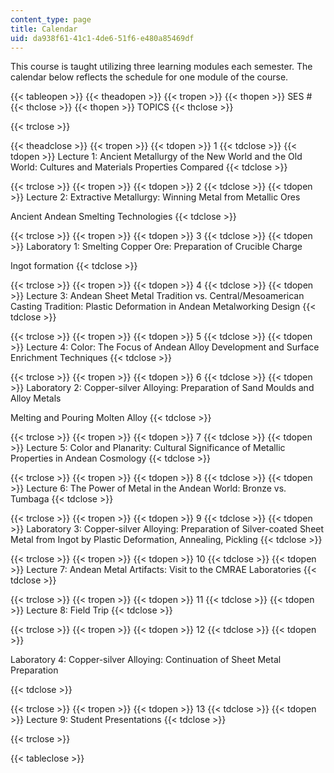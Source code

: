 ```yaml
---
content_type: page
title: Calendar
uid: da938f61-41c1-4de6-51f6-e480a85469df
---
```


This course is taught utilizing three learning modules each semester. The calendar below reflects the schedule for one module of the course.

{{< tableopen >}}
{{< theadopen >}}
{{< tropen >}}
{{< thopen >}}
SES #
{{< thclose >}}
{{< thopen >}}
TOPICS
{{< thclose >}}

{{< trclose >}}

{{< theadclose >}}
{{< tropen >}}
{{< tdopen >}}
1
{{< tdclose >}}
{{< tdopen >}}
Lecture 1: Ancient Metallurgy of the New World and the Old World: Cultures and Materials Properties Compared
{{< tdclose >}}

{{< trclose >}}
{{< tropen >}}
{{< tdopen >}}
2
{{< tdclose >}}
{{< tdopen >}}
Lecture 2: Extractive Metallurgy: Winning Metal from Metallic Ores  
  
Ancient Andean Smelting Technologies
{{< tdclose >}}

{{< trclose >}}
{{< tropen >}}
{{< tdopen >}}
3
{{< tdclose >}}
{{< tdopen >}}
Laboratory 1: Smelting Copper Ore: Preparation of Crucible Charge  
  
Ingot formation
{{< tdclose >}}

{{< trclose >}}
{{< tropen >}}
{{< tdopen >}}
4
{{< tdclose >}}
{{< tdopen >}}
Lecture 3: Andean Sheet Metal Tradition vs. Central/Mesoamerican Casting Tradition: Plastic Deformation in Andean Metalworking Design
{{< tdclose >}}

{{< trclose >}}
{{< tropen >}}
{{< tdopen >}}
5
{{< tdclose >}}
{{< tdopen >}}
Lecture 4: Color: The Focus of Andean Alloy Development and Surface Enrichment Techniques
{{< tdclose >}}

{{< trclose >}}
{{< tropen >}}
{{< tdopen >}}
6
{{< tdclose >}}
{{< tdopen >}}
Laboratory 2: Copper-silver Alloying: Preparation of Sand Moulds and Alloy Metals  
  
Melting and Pouring Molten Alloy
{{< tdclose >}}

{{< trclose >}}
{{< tropen >}}
{{< tdopen >}}
7
{{< tdclose >}}
{{< tdopen >}}
Lecture 5: Color and Planarity: Cultural Significance of Metallic Properties in Andean Cosmology
{{< tdclose >}}

{{< trclose >}}
{{< tropen >}}
{{< tdopen >}}
8
{{< tdclose >}}
{{< tdopen >}}
Lecture 6: The Power of Metal in the Andean World: Bronze vs. Tumbaga
{{< tdclose >}}

{{< trclose >}}
{{< tropen >}}
{{< tdopen >}}
9
{{< tdclose >}}
{{< tdopen >}}
Laboratory 3: Copper-silver Alloying: Preparation of Silver-coated Sheet Metal from Ingot by Plastic Deformation, Annealing, Pickling
{{< tdclose >}}

{{< trclose >}}
{{< tropen >}}
{{< tdopen >}}
10
{{< tdclose >}}
{{< tdopen >}}
Lecture 7: Andean Metal Artifacts: Visit to the CMRAE Laboratories
{{< tdclose >}}

{{< trclose >}}
{{< tropen >}}
{{< tdopen >}}
11
{{< tdclose >}}
{{< tdopen >}}
Lecture 8: Field Trip
{{< tdclose >}}

{{< trclose >}}
{{< tropen >}}
{{< tdopen >}}
12
{{< tdclose >}}
{{< tdopen >}}


Laboratory 4: Copper-silver Alloying: Continuation of Sheet Metal Preparation


{{< tdclose >}}

{{< trclose >}}
{{< tropen >}}
{{< tdopen >}}
13
{{< tdclose >}}
{{< tdopen >}}
Lecture 9: Student Presentations
{{< tdclose >}}

{{< trclose >}}

{{< tableclose >}}